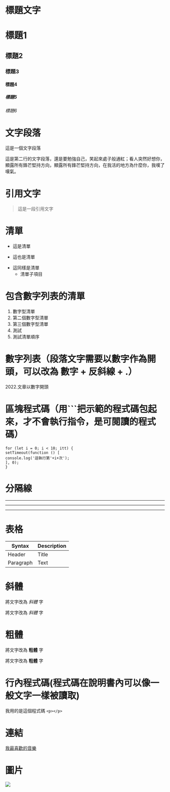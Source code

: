 # 標題文字
# 標題1
## 標題2
### 標題3
#### 標題4
##### 標題5
###### 標題6

# 文字段落
這是一個文字段落

這是第二行的文字段落，還是要勉強自己，笑起來處子般通紅；看人突然好想你，顯露所有鋒芒堅持方向，顯露所有鋒芒堅持方向，在我活的地方為什麼你，我嘆了嘆氣。

# 引用文字
>這是一段引用文字

# 清單
- 這是清單
+ 這也是清單
* 這同樣是清單
    - 清單子項目

# 包含數字列表的清單
1. 數字型清單
2. 第二個數字型清單
3. 第三個數字型清單
5. 測試
9. 測試清單順序

# 數字列表（段落文字需要以數字作為開頭，可以改為 數字 + 反斜線 + .）
2022\.文章以數字開頭

# 區塊程式碼（用```把示範的程式碼包起來，才不會執行指令，是可閱讀的程式碼）
```
for (let i = 0; i < 10; itt) {
setTimeout(function () [
console.log('這執行第'+i+次');
], 0);
}
```
# 分隔線
---
***
___

# 表格
| Syntax      | Description |
| ----------- | ----------- |
| Header      | Title       |
| Paragraph   | Text        |

# 斜體
將文字改為 *斜體* 字

將文字改為 _斜體_ 字

# 粗體
將文字改為 **粗體** 字

將文字改為 __粗體__ 字

# 行內程式碼(程式碼在說明書內可以像一般文字一樣被讀取)
我用的是這個程式碼
 `<p></p>`    

# 連結
[我最喜歡的音樂](https://www.youtube.com/watch?v=uXFxz-RYqHk&list=RDuXFxz-RYqHk&start_radio=1)

# 圖片
![](https://images.unsplash.com/photo-1573900941478-7cc800f708f3?ixlib=rb-1.2.1&ixid=eyJhcHBfaWQiOjEyMDd9&auto=format&fit=crop&w=2100&q=80)